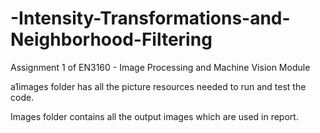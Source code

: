 # -Intensity-Transformations-and-Neighborhood-Filtering
Assignment 1 of EN3160 - Image Processing and Machine Vision Module

a1images folder has all the picture resources needed to run and test the code.

Images folder contains all the output images which are used in report.
